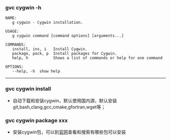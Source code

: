 ### gvc cygwin -h
```shell
NAME:
   g cygwin - Cygwin installation.

USAGE:
   g cygwin command [command options] [arguments...]

COMMANDS:
   install, ins, i   Install Cygwin.
   package, pack, p  Install packages for Cygwin.
   help, h           Shows a list of commands or help for one command

OPTIONS:
   --help, -h  show help
```

-------------

### gvc cygwin install 
- 自动下载和安装cygwin，默认使用国内源，默认安装git,bash,clang,gcc,cmake,gfortran,wget等；

### gvc cygwin package xxx
- 安装cygwin包，可以到[官网](https://www.cygwin.com/packages/)查看和搜索有哪些包可以安装
